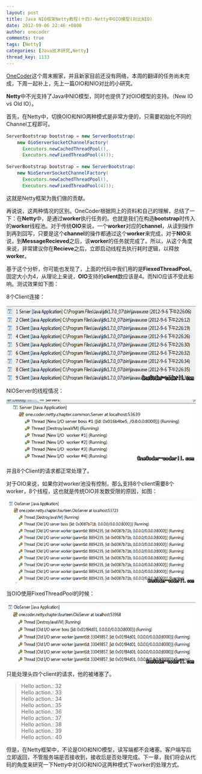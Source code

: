 ```yaml
---
layout: post
title: Java NIO框架Netty教程(十四)-Netty中OIO模型(对比NIO)
date: 2012-09-06 22:46 +0800
author: onecoder
comments: true
tags: [Netty]
categories: [Java技术研究,Netty]
thread_key: 1133
---
```

<a href="http://www.coderli.com">OneCoder</a>这个周末搬家，并且新家目前还没有网络，本周的翻译的任务尚未完成，下周一起补上，先上一篇OIO和NIO对比的小研究。

**Netty**中不光支持了Java中NIO模型，同时也提供了对OIO模型的支持。（New IO vs Old IO）。

首先，在Netty中，切换OIO和NIO两种模式是非常方便的，只需要初始化不同的Channel工程即可。

```java
ServerBootstrap bootstrap = new ServerBootstrap(
    new OioServerSocketChannelFactory(
      Executors.newCachedThreadPool(),
      Executors.newFixedThreadPool(4)));
```

```java
ServerBootstrap bootstrap = new ServerBootstrap(
    new NioServerSocketChannelFactory(
      Executors.newCachedThreadPool(),
      Executors.newFixedThreadPool(4)));
```

这就是Netty框架为我们做的贡献。

再说说，这两种情况的区别。OneCoder根据网上的资料和自己的理解，总结了一下：在**Netty**中，是通过**worker**执行任务的。也就是我们在构造**bootstrap**时传入的**worker**线程池。对于传统**OIO**来说，一个**worker**对应的**channel**，从读到操作到再到回写，只要是这个**channel**的操作都通过这个**worker**来完成，对于**NIO**来说，到**MessageRecieved**之后，该**worker**的任务就完成了。所以，从这个角度来说，非常建议你在**Recieve**之后，立即启动线程去执行耗时逻辑，以释放**worker**。

基于这个分析，你可能也发现了，上面的代码中我们用的是**FiexedThreadPool**。固定大小为4，从理论上来说，**OIO**支持的**client**数应该是4。而NIO应该不受此影响。测试效果如下图：

8个Client连接：

<img class="aligncenter" src="/images/oldposts/EL2ZO.jpg" alt="" width="656" height="199" />

NIOServer的线程情况：

<img src="/images/oldposts/3WIAC.jpg" alt="" />

并且8个Client的请求都正常处理了。

对于OIO来说，如果你对worker池没有控制，那么支持8个client需要8个worker，8个线程，这也就是传统OIO并发数受限的原因，如图：

<img style="height: 221px; width: 640px;" src="/images/oldposts/lLEys.jpg" alt="" />

当OIO使用FixedThreadPool的时候：

<img style="width: 640px; height: 163px;" src="/images/oldposts/fdIHa.jpg" alt="" />

只能处理头四个client的请求，他的被堵塞了。

> Hello action.: 32<br>
> Hello action.: 33<br>
> Hello action.: 34<br>
> Hello action.: 35<br>
> Hello action.: 36<br>
> Hello action.: 37<br>
> Hello action.: 38<br>
> Hello action.: 39<br>
> Hello action.: 40<br>

但是，在Netty框架中，不论是OIO和NIO模型，读写端都不会堵塞。客户端写后立即返回，不管服务端是否接收到，接收后是否处理完成。下一章，我们将会从代码的角度来研究一下Netty中对OIO和NIO这两种模式下worker的处理方式。
